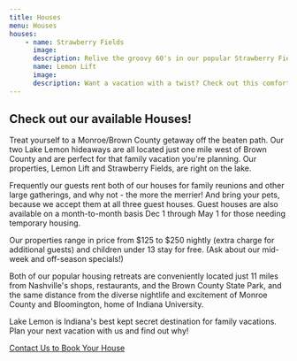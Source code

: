 ```yaml
---
title: Houses
menu: Houses
houses:
    - name: Strawberry Fields
      image:
      description: Relive the groovy 60's in our popular Strawberry Fields lake house. Nestled in the Monroe/Brown County hills on beautiful Lake Lemon, Strawberry Fields is chock full of 60's memorabilia and Beatles' tributes, and has served as Family Fun Central for scores of vacationing families since the 1960's.
      name: Lemon Lift
      image:
      description: Want a vacation with a twist? Check out this comfortable lakeside cottage on beautiful, secluded Lake Lemon. This quaint and relaxed family vacation property sleeps seven with a queen bed on the main floor, a queen-sized futon in the living room, and a walk out bedroom with a double and single bed downstairs.
---
```


## Check out our available Houses!

Treat yourself to a Monroe/Brown County getaway off the beaten path. Our two Lake Lemon hideaways are all located just one mile west of Brown County and are perfect for that family vacation you're planning. Our properties, Lemon Lift and Strawberry Fields, are right on the lake.

Frequently our guests rent both of our houses for family reunions and other large gatherings, and why not - the more the merrier! And bring your pets, because we accept them at all three guest houses. Guest houses are also available on a month-to-month basis Dec 1 through May 1 for those needing temporary housing.

Our properties range in price from $125 to $250 nightly (extra charge for additional guests) and children under 13 stay for free. (Ask about our mid-week and off-season specials!)

Both of our popular housing retreats are conveniently located just 11 miles from Nashville's shops, restaurants, and the Brown County State Park, and the same distance from the diverse nightlife and excitement of Monroe County and Bloomington, home of Indiana University.

Lake Lemon is Indiana's best kept secret destination for family vacations. Plan your next vacation with us and find out why!



[Contact Us to Book Your House](#)
